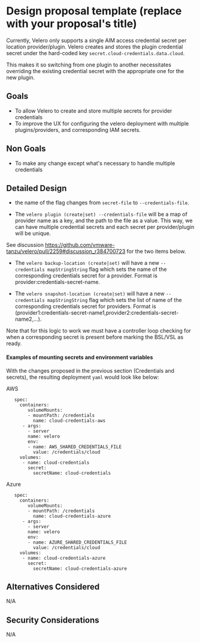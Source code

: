 # Design proposal template (replace with your proposal's title)

Currently, Velero only supports a single AIM access credential secret per location provider/plugin. Velero creates and stores the plugin credential secret under the hard-coded key `secret.cloud-credentials.data.cloud`.

This makes it so switching from one plugin to another necessitates overriding the existing credential secret with the appropriate one for the new plugin.

## Goals

- To allow Velero to create and store multiple secrets for provider credentials
- To improve the UX for configuring the velero deployment with multiple plugins/providers, and corresponding IAM secrets.

## Non Goals

- To make any change except what's necessary to handle multiple credentials

## Detailed Design

- the name of the flag changes from `secret-file` to `--credentials-file`. 

- The `velero plugin (create|set) --credentials-file` will be a map of provider name as a key, and the path to the file as a value. This way, we can have multiple credential secrets and each secret per provider/plugin will be unique.

See discussion https://github.com/vmware-tanzu/velero/pull/2259#discussion_r384700723 for the two items below.

- The `velero backup-location (create|set)` will have a new `--credentials mapStringString` flag which sets the name of the corresponding credentials secret for a provider. Format is provider:credentials-secret-name.

- The `velero snapshot-location (create|set)` will have a new `--credentials mapStringString` flag which sets the list of name of the corresponding credentials secret for providers. Format is (provider1:credentials-secret-name1,provider2:credentials-secret-name2,...).

Note that for this logic to work we must have a controller loop checking for when a corresponding secret is present before marking the BSL/VSL as ready.


#### Examples of mounting secrets and environment variables

With the changes proposed in the previous section (Credentials and secrets), the resulting deployment `yaml` would look like below:

AWS
```
   spec:
     containers:
        volumeMounts:
        - mountPath: /credentials
          name: cloud-credentials-aws
      - args:
        - server
        name: velero
        env:
        - name: AWS_SHARED_CREDENTIALS_FILE
          value: /credentials/cloud
     volumes:
      - name: cloud-credentials
        secret:
          secretName: cloud-credentials
```

Azure
```
   spec:
     containers:
        volumeMounts:
        - mountPath: /credentials
          name: cloud-credentials-azure
      - args:
        - server
        name: velero
        env:
        - name: AZURE_SHARED_CREDENTIALS_FILE
          value: /credentials/cloud
     volumes:
      - name: cloud-credentials-azure
        secret:
          secretName: cloud-credentials-azure
```


## Alternatives Considered

N/A

## Security Considerations

N/A
